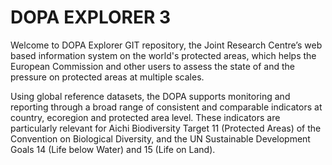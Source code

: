 DOPA EXPLORER 3
===============
Welcome to DOPA Explorer GIT repository, the Joint Research Centre’s web based information system on the world's protected areas, which helps the European Commission and other users to assess the state of and the pressure on protected areas at multiple scales.

Using global reference datasets, the DOPA supports monitoring and reporting through a broad range of consistent and comparable indicators at country, ecoregion and protected area level. These indicators are particularly relevant for Aichi Biodiversity Target 11 (Protected Areas) of the Convention on Biological Diversity, and the UN Sustainable Development Goals 14 (Life below Water) and 15 (Life on Land).
